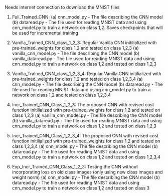 

Needs internet connection to download the MNIST files

1. Full_Trained_CNN: 
		(a) cnn_model.py - The file describing the CNN model
		(b) dataread.py - The file used for reading MNIST data and using cnn_model.py to train a network on class 1,2. Saves checkpoints that will be used for incremental training

2. Vanilla_Trained_CNN_class_1_2_3: Regular Vanilla CNN initilialized with pre-trained_weights for class 1,2 and tested on class 1,2,3
		(a) vanilla_cnn_model.py - The file describing the CNN model
		(b) vanilla_dataread.py - The file used for reading MNIST data and using cnn_model.py to train a network on class 1,2 and tested on class 1,2,3

3. Vanilla_Trained_CNN_class_1_2_3_4: Regular Vanilla CNN initilialized with pre-trained_weights for class 1,2 and tested on class 1,2,3,4
		(a) cnn_model.py - The file describing the CNN model
		(b) dataread.py - The file used for reading MNIST data and using cnn_model.py to train a network on class 1,2 and tested on class 1,2,3,4

4. Incr_Trained_CNN_Class_1_2_3: The proposed CNN with revised cost function initilialized with pre-trained_weights for class 1,2 and tested on class 1,2,3
		(a) vanilla_cnn_model.py - The file describing the CNN model
		(b) vanilla_dataread.py - The file used for reading MNIST data and using cnn_model.py to train a network on class 1,2 and tested on class 1,2,3

5. Incr_Trained_CNN_Class_1_2_3_4: The proposed CNN with revised cost function initilialized with pre-trained_weights for class 1,2 and tested on class 1,2,3,4
		(a) cnn_model.py - The file describing the CNN model
		(b) dataread.py - The file used for reading MNIST data and using cnn_model.py to train a network on class 1,2 and tested on class 1,2,3,4

6. Exp_Incr_Trained_CNN_Class_1_2_3: Testing the CNN without incorporating loss on old class images (only using new class images and weight norm)
		(a) cnn_model.py - The file describing the CNN model
		(b) dataread.py - The file used for reading MNIST data and using cnn_model.py to train a network on class 1,2 and tested on class 3